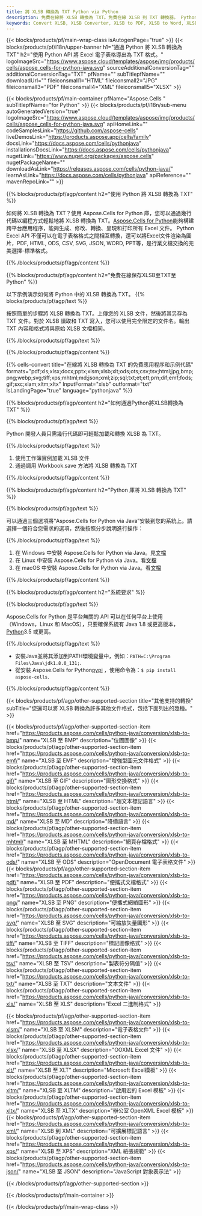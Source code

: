 ```yaml
---
title: 將 XLSB 轉換為 TXT Python via Python
description: 免費在線將 XLSB 轉換為 TXT。免費在線 XLSB 到 TXT 轉換器。 Python XLSB 至 TXT。XLSB 至 TXT 通過 Python。
keywords: Convert XLSB, XLSB Converter, XLSB to PDF, XLSB to Word, XLSB to PPT, XLSB to Image
---
```

{{< blocks/products/pf/main-wrap-class isAutogenPage="true" >}}
{{< blocks/products/pf/i18n/upper-banner h1="通過 Python 將 XLSB 轉換為 TXT" h2="使用 Python API 將 Excel 電子表格導出為 TXT 格式。" logoImageSrc="https://www.aspose.cloud/templates/aspose/img/products/cells/aspose_cells-for-python-java.svg" sourceAdditionalConversionTag="" additionalConversionTag="TXT" pfName="" subTitlepfName="" downloadUrl="" fileiconsmall1="HTML" fileiconsmall2="JPG" fileiconsmall3="PDF" fileiconsmall4="XML" fileiconsmall5="XLSX" >}}

{{< blocks/products/pf/main-container pfName="Aspose.Cells " subTitlepfName="for Python" >}}
{{< blocks/products/pf/i18n/sub-menu autoGeneratedVersion="true" logoImageSrc="https://www.aspose.cloud/templates/aspose/img/products/cells/aspose_cells-for-python-java.svg" apiHomeLink="" codeSamplesLink="https://github.com/aspose-cells" liveDemosLink="https://products.aspose.app/cells/family" docsLink="https://docs.aspose.com/cells/pythonjava" installationsDocsLink="https://docs.aspose.com/cells/pythonjava" nugetLink="https://www.nuget.org/packages/aspose.cells" nugetPackageName="" downloadAsLink="https://releases.aspose.com/cells/python-java/" learnAsLink="https://docs.aspose.com/cells/pythonjava" apiReference="" mavenRepoLink="" >}}


{{% blocks/products/pf/agp/content h2="使用 Python 將 XLSB 轉換為 TXT" %}}

如何將 XLSB 轉換為 TXT？使用 Aspose.Cells for Python 庫，您可以通過幾行代碼以編程方式輕鬆地將 XLSB 轉換為 TXT。[Aspose.Cells for Python](https://pypi.org/project/aspose-cells)能夠構建跨平台應用程序，能夠生成、修改、轉換、呈現和打印所有 Excel 文件。 Python Excel API 不僅可以在電子表格格式之間相互轉換，還可以將Excel文件渲染為圖片，PDF, HTML, ODS, CSV, SVG, JSON, WORD, PPT等，是行業文檔交換的完美選擇-標準格式。
 
{{% /blocks/products/pf/agp/content %}}

{{% blocks/products/pf/agp/content h2="免費在線保存XLSB至TXT至Python" %}}

以下示例演示如何將 Python 中的 XLSB 轉換為 TXT。
{{% blocks/products/pf/agp/text %}}

按照簡單的步驟將 XLSB 轉換為 TXT。上傳您的 XLSB 文件，然後將其另存為 TXT 文件。對於 XLSB 讀取和 TXT 寫入，您可以使用完全限定的文件名。輸出 TXT 內容和格式將與原始 XLSB 文檔相同。

{{% /blocks/products/pf/agp/text %}}

{{% /blocks/products/pf/agp/content %}}

{{% cells-convert title="在線將 XLSB 轉換為 TXT 的免費應用程序和示例代碼" formats="pdf;xls;xlsx;docx;pptx;xlsm;xlsb;xlt;ods;ots;csv;tsv;html;jpg;bmp;png;webp;svg;tiff;xps;mhtml;md;json;xml;zip;sql;txt;et;ett;prn;dif;emf;fods;gif;sxc;xlam;xltm;xltx" InputFormat="xlsb" outformat="txt" IsLandingPage="true" language="pythonjava" %}}

{{% blocks/products/pf/agp/content h2="如何通過Python將XLSB轉換為TXT" %}}

{{% blocks/products/pf/agp/text %}}

 Python 開發人員只需幾行代碼即可輕鬆加載和轉換 XLSB 為 TXT。

{{% /blocks/products/pf/agp/text %}}

1. 使用工作簿實例加載 XLSB 文件
1. 通過調用 Workbook.save 方法將 XLSB 轉換為 TXT

{{% /blocks/products/pf/agp/content %}}

{{% blocks/products/pf/agp/content h2="Python 庫將 XLSB 轉換為 TXT" %}}

{{% blocks/products/pf/agp/text %}}

可以通過三個選項將“Aspose.Cells for Python via Java”安裝到您的系統上。請選擇一個符合您需求的選項，然後按照分步說明進行操作：

{{% /blocks/products/pf/agp/text %}}

1. 在 Windows 中安裝 Aspose.Cells for Python via Java。見[文檔](https://docs.aspose.com/cells/python-java/getting-started/#windows)
1. 在 Linux 中安裝 Aspose.Cells for Python via Java。看[文檔](https://docs.aspose.com/cells/python-java/getting-started/#linux)
1. 在 macOS 中安裝 Aspose.Cells for Python via Java。看[文檔](https://docs.aspose.com/cells/python-java/getting-started/#macos)

{{% /blocks/products/pf/agp/content %}}

{{% blocks/products/pf/agp/content h2="系統要求" %}}

{{% blocks/products/pf/agp/text %}}

 Aspose.Cells for Python 是平台無關的 API 可以在任何平台上使用（Windows，Linux 和 MacOS），只要確保系統有 Java 1.8 或更高版本，[Python](https://www.python.org/downloads/)3.5 或更高。
 
{{% /blocks/products/pf/agp/text %}}

- 安裝Java並將其添加到PATH環境變量中，例如：<code>PATH=C:\Program Files\Java\jdk1.8.0_131;</code>.
- 從安裝 Aspose.Cells for Python<a href="https://pypi.org/project/aspose-cells/">pypi</a> ，使用命令為：<code>$ pip install aspose-cells</code>.

{{% /blocks/products/pf/agp/content %}}


{{< blocks/products/pf/agp/other-supported-section title="其他支持的轉換" subTitle="您還可以將 XLSB 轉換為許多其他文件格式，包括下面列出的幾種。" >}}

{{< blocks/products/pf/agp/other-supported-section-item href="https://products.aspose.com/cells/python-java/conversion/xlsb-to-bmp/" name="XLSB 至 BMP" description="位圖圖像" >}}
{{< blocks/products/pf/agp/other-supported-section-item href="https://products.aspose.com/cells/python-java/conversion/xlsb-to-emf/" name="XLSB 至 EMF" description="增強型圖元文件格式" >}}
{{< blocks/products/pf/agp/other-supported-section-item href="https://products.aspose.com/cells/python-java/conversion/xlsb-to-gif/" name="XLSB 至 GIF" description="圖形交換格式" >}}
{{< blocks/products/pf/agp/other-supported-section-item href="https://products.aspose.com/cells/python-java/conversion/xlsb-to-html/" name="XLSB 至 HTML" description="超文本標記語言" >}}
{{< blocks/products/pf/agp/other-supported-section-item href="https://products.aspose.com/cells/python-java/conversion/xlsb-to-md/" name="XLSB 至 MD" description="降價語言" >}}
{{< blocks/products/pf/agp/other-supported-section-item href="https://products.aspose.com/cells/python-java/conversion/xlsb-to-mhtml/" name="XLSB 至 MHTML" description="網頁存檔格式" >}}
{{< blocks/products/pf/agp/other-supported-section-item href="https://products.aspose.com/cells/python-java/conversion/xlsb-to-ods/" name="XLSB 至 ODS" description="OpenDocument 電子表格文件" >}}
{{< blocks/products/pf/agp/other-supported-section-item href="https://products.aspose.com/cells/python-java/conversion/xlsb-to-pdf/" name="XLSB 至 PDF" description="便攜式文檔格式" >}}
{{< blocks/products/pf/agp/other-supported-section-item href="https://products.aspose.com/cells/python-java/conversion/xlsb-to-png/" name="XLSB 至 PNG" description="便攜式網絡圖形" >}}
{{< blocks/products/pf/agp/other-supported-section-item href="https://products.aspose.com/cells/python-java/conversion/xlsb-to-svg/" name="XLSB 至 SVG" description="可縮放矢量圖形" >}}
{{< blocks/products/pf/agp/other-supported-section-item href="https://products.aspose.com/cells/python-java/conversion/xlsb-to-tiff/" name="XLSB 至 TIFF" description="標記圖像格式" >}}
{{< blocks/products/pf/agp/other-supported-section-item href="https://products.aspose.com/cells/python-java/conversion/xlsb-to-tsv/" name="XLSB 至 TSV" description="製表符分隔值" >}}
{{< blocks/products/pf/agp/other-supported-section-item href="https://products.aspose.com/cells/python-java/conversion/xlsb-to-txt/" name="XLSB 至 TXT" description="文本文件" >}}
{{< blocks/products/pf/agp/other-supported-section-item href="https://products.aspose.com/cells/python-java/conversion/xlsb-to-xls/" name="XLSB 至 XLS" description="Excel 二進制格式" >}}

{{< blocks/products/pf/agp/other-supported-section-item href="https://products.aspose.com/cells/python-java/conversion/xlsb-to-xlsm/" name="XLSB 至 XLSM" description="電子表格文件" >}}
{{< blocks/products/pf/agp/other-supported-section-item href="https://products.aspose.com/cells/python-java/conversion/xlsb-to-xlsx/" name="XLSB 至 XLSX" description="OOXML Excel 文件" >}}
{{< blocks/products/pf/agp/other-supported-section-item href="https://products.aspose.com/cells/python-java/conversion/xlsb-to-xlt/" name="XLSB 至 XLT" description="Microsoft Excel模板" >}}
{{< blocks/products/pf/agp/other-supported-section-item href="https://products.aspose.com/cells/python-java/conversion/xlsb-to-xltm/" name="XLSB 至 XLTM" description="啟用宏的 Excel 模板" >}}
{{< blocks/products/pf/agp/other-supported-section-item href="https://products.aspose.com/cells/python-java/conversion/xlsb-to-xltx/" name="XLSB 至 XLTX" description="辦公室 OpenXML Excel 模板" >}}
{{< blocks/products/pf/agp/other-supported-section-item href="https://products.aspose.com/cells/python-java/conversion/xlsb-to-xml/" name="XLSB 到 XML" description="可擴展標記語言" >}}
{{< blocks/products/pf/agp/other-supported-section-item href="https://products.aspose.com/cells/python-java/conversion/xlsb-to-xps/" name="XLSB 至 XPS" description="XML 紙張規範" >}}
{{< blocks/products/pf/agp/other-supported-section-item href="https://products.aspose.com/cells/python-java/conversion/xlsb-to-json/" name="XLSB 至 JSON" description="JavaScript 對象表示法" >}}

{{< /blocks/products/pf/agp/other-supported-section >}}

{{< /blocks/products/pf/main-container >}}
    
{{< /blocks/products/pf/main-wrap-class >}}
